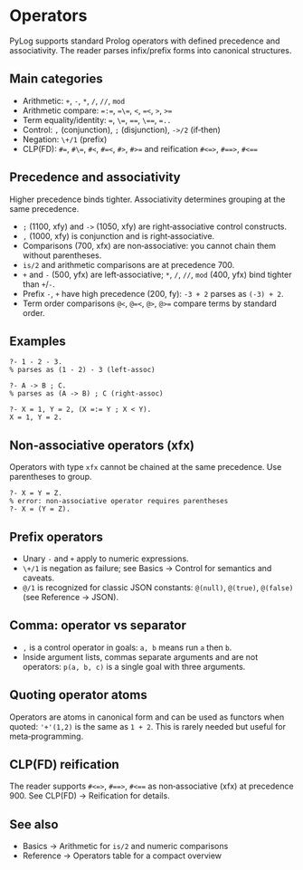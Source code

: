 # Operators

PyLog supports standard Prolog operators with defined precedence and associativity. The reader parses infix/prefix forms into canonical structures.

Main categories
---------------

- Arithmetic: `+`, `-`, `*`, `/`, `//`, `mod`
- Arithmetic compare: `=:=`, `=\=`, `<`, `=<`, `>`, `>=`
- Term equality/identity: `=`, `\=`, `==`, `\==`, `=..`
- Control: `,` (conjunction), `;` (disjunction), `->/2` (if‑then)
- Negation: `\+/1` (prefix)
- CLP(FD): `#=`, `#\=`, `#<`, `#=<`, `#>`, `#>=` and reification `#<=>`, `#==>`, `#<==`

Precedence and associativity
----------------------------

Higher precedence binds tighter. Associativity determines grouping at the same precedence.

- `;` (1100, xfy) and `->` (1050, xfy) are right‑associative control constructs.
- `,` (1000, xfy) is conjunction and is right‑associative.
- Comparisons (700, xfx) are non‑associative: you cannot chain them without parentheses.
- `is/2` and arithmetic comparisons are at precedence 700.
- `+` and `-` (500, yfx) are left‑associative; `*`, `/`, `//`, `mod` (400, yfx) bind tighter than `+`/`-`.
- Prefix `-`, `+` have high precedence (200, fy): `-3 + 2` parses as `(-3) + 2`.
- Term order comparisons `@<`, `@=<`, `@>`, `@>=` compare terms by standard order.

Examples
--------

```text
?- 1 - 2 - 3.
% parses as (1 - 2) - 3 (left‑assoc)

?- A -> B ; C.
% parses as (A -> B) ; C (right‑assoc)

?- X = 1, Y = 2, (X =:= Y ; X < Y).
X = 1, Y = 2.
```

Non‑associative operators (xfx)
--------------------------------

Operators with type `xfx` cannot be chained at the same precedence. Use parentheses to group.

```text
?- X = Y = Z.
% error: non‑associative operator requires parentheses
?- X = (Y = Z).
```

Prefix operators
----------------

- Unary `-` and `+` apply to numeric expressions.
- `\+/1` is negation as failure; see Basics → Control for semantics and caveats.
- `@/1` is recognized for classic JSON constants: `@(null)`, `@(true)`, `@(false)` (see Reference → JSON).

Comma: operator vs separator
----------------------------

- `,` is a control operator in goals: `a, b` means run `a` then `b`.
- Inside argument lists, commas separate arguments and are not operators: `p(a, b, c)` is a single goal with three arguments.

Quoting operator atoms
----------------------

Operators are atoms in canonical form and can be used as functors when quoted: `'+'(1,2)` is the same as `1 + 2`. This is rarely needed but useful for meta‑programming.

CLP(FD) reification
-------------------

The reader supports `#<=>`, `#==>`, `#<==` as non‑associative (xfx) at precedence 900. See CLP(FD) → Reification for details.

See also
--------

- Basics → Arithmetic for `is/2` and numeric comparisons
- Reference → Operators table for a compact overview

